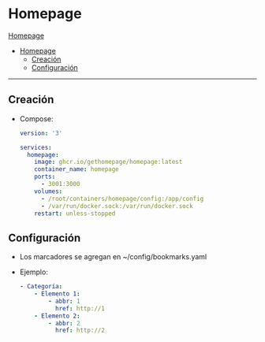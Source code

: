# Homepage

[Homepage](https://gethomepage.dev/)

- [Homepage](#homepage)
  - [Creación](#creación)
  - [Configuración](#configuración)

---

## Creación

- Compose:

  ```yaml
  version: '3'

  services:
    homepage:
      image: ghcr.io/gethomepage/homepage:latest
      container_name: homepage
      ports:
        - 3001:3000
      volumes:
        - /root/containers/homepage/config:/app/config
        - /var/run/docker.sock:/var/run/docker.sock
      restart: unless-stopped
  ```

## Configuración

- Los marcadores se agregan en ~/config/bookmarks.yaml
- Ejemplo:

  ```yaml
  - Categoría:
      - Elemento 1:
          - abbr: 1
            href: http://1
      - Elemento 2:
          - abbr: 2
            href: http://2
  ```
